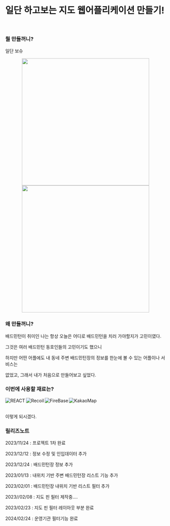 

# 일단 하고보는 지도 웹어플리케이션 만들기!

<br>

### 뭘 만들꺼니?
일단 보슈
<br>
<div align=center>
<img src="https://velog.velcdn.com/images/dpwns108/post/a1e4ad20-d93f-4215-b346-21a248493183/image.png" width="400px" height="" >

<img src="https://velog.velcdn.com/images/dpwns108/post/07a311db-b4a7-4c05-b45e-2a79f176f905/image.png" width="400px" height="">
</div>



### 왜 만들꺼니?

배드민턴이 취미인 나는 항상 오늘은 어디로 배드민턴을 치러 가야할지가 고민이였다.

그것은 여러 배드민턴 동호인들의 고민이기도 했으니

하지만 어떤 어플에도 내 동네 주변 배드민턴장의 정보를 한눈에 볼 수 있는 어플이나 서비스는

없었고, 그래서 내가 처음으로 만들어보고 싶었다.



### 이번에 사용할 재료는?


<img alt="REACT" src ="https://img.shields.io/badge/REACT-1572B6.svg?&style=for-the-badge&logo=REACT&logoColor=white" align="left" margin="5px"/>
<img alt="Recoil" src ="https://img.shields.io/badge/Recoil-3776AB.svg?&style=for-the-badge&logo=Recoil&logoColor=white" align="left"/> 
<img alt="FireBase" src ="https://img.shields.io/badge/FireBase-F7DF1E.svg?&style=for-the-badge&logo=FireBase&logoColor=black" align="left"/> 
<img alt="KakaoMap" src ="https://img.shields.io/badge/KakaoMap-3DDC84.svg?&style=for-the-badge&logo=Kakao&logoColor=black" align="left"/>

<br><br>

이렇게 되시겠다.

### 릴리즈노트 

2023/11/24 : 프로젝트 1차 완료

2023/12/12 : 정보 수정 및 인입데이터 추가

2023/12/24 : 배드민턴장 정보 추가

2023/01/13 : 내위치 기반 주변 배드민턴장 리스트 기능 추가

2023/02/01 : 배드민턴장 내위치 기반 리스트 필터 추가

2023//02/08 : 지도 핀 필터 제작중....

2023/02/23 : 지도 핀 필터 레이아웃 부분 완료

2024/02/24 : 운영기관 필터기능 완료



